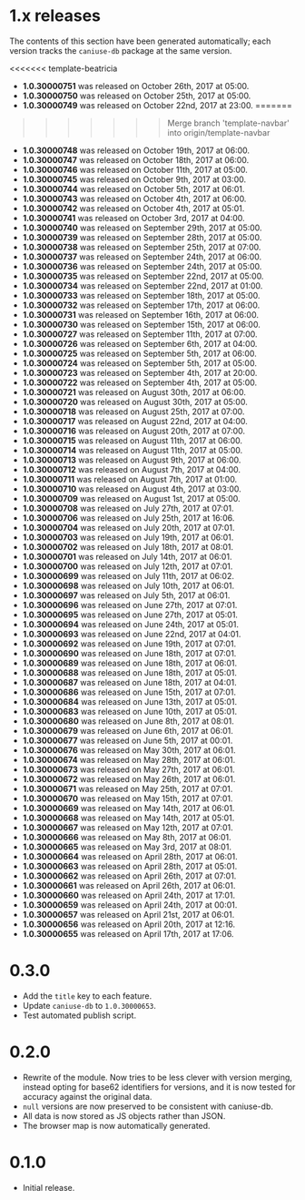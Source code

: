 # 1.x releases

The contents of this section have been generated automatically; each version
tracks the `caniuse-db` package at the same version.

<<<<<<< template-beatricia
-   **1.0.30000751** was released on October 26th, 2017 at 05:00.
-   **1.0.30000750** was released on October 25th, 2017 at 05:00.
-   **1.0.30000749** was released on October 22nd, 2017 at 23:00.
=======
>>>>>>> Merge branch 'template-navbar' into origin/template-navbar
-   **1.0.30000748** was released on October 19th, 2017 at 06:00.
-   **1.0.30000747** was released on October 18th, 2017 at 06:00.
-   **1.0.30000746** was released on October 11th, 2017 at 05:00.
-   **1.0.30000745** was released on October 9th, 2017 at 03:00.
-   **1.0.30000744** was released on October 5th, 2017 at 06:01.
-   **1.0.30000743** was released on October 4th, 2017 at 06:00.
-   **1.0.30000742** was released on October 4th, 2017 at 05:01.
-   **1.0.30000741** was released on October 3rd, 2017 at 04:00.
-   **1.0.30000740** was released on September 29th, 2017 at 05:00.
-   **1.0.30000739** was released on September 28th, 2017 at 05:00.
-   **1.0.30000738** was released on September 25th, 2017 at 07:00.
-   **1.0.30000737** was released on September 24th, 2017 at 06:00.
-   **1.0.30000736** was released on September 24th, 2017 at 05:00.
-   **1.0.30000735** was released on September 22nd, 2017 at 05:00.
-   **1.0.30000734** was released on September 22nd, 2017 at 01:00.
-   **1.0.30000733** was released on September 18th, 2017 at 05:00.
-   **1.0.30000732** was released on September 17th, 2017 at 06:00.
-   **1.0.30000731** was released on September 16th, 2017 at 06:00.
-   **1.0.30000730** was released on September 15th, 2017 at 06:00.
-   **1.0.30000727** was released on September 11th, 2017 at 07:00.
-   **1.0.30000726** was released on September 6th, 2017 at 04:00.
-   **1.0.30000725** was released on September 5th, 2017 at 06:00.
-   **1.0.30000724** was released on September 5th, 2017 at 05:00.
-   **1.0.30000723** was released on September 4th, 2017 at 20:00.
-   **1.0.30000722** was released on September 4th, 2017 at 05:00.
-   **1.0.30000721** was released on August 30th, 2017 at 06:00.
-   **1.0.30000720** was released on August 30th, 2017 at 05:00.
-   **1.0.30000718** was released on August 25th, 2017 at 07:00.
-   **1.0.30000717** was released on August 22nd, 2017 at 04:00.
-   **1.0.30000716** was released on August 20th, 2017 at 07:00.
-   **1.0.30000715** was released on August 11th, 2017 at 06:00.
-   **1.0.30000714** was released on August 11th, 2017 at 05:00.
-   **1.0.30000713** was released on August 9th, 2017 at 06:00.
-   **1.0.30000712** was released on August 7th, 2017 at 04:00.
-   **1.0.30000711** was released on August 7th, 2017 at 01:00.
-   **1.0.30000710** was released on August 4th, 2017 at 03:00.
-   **1.0.30000709** was released on August 1st, 2017 at 05:00.
-   **1.0.30000708** was released on July 27th, 2017 at 07:01.
-   **1.0.30000706** was released on July 25th, 2017 at 16:06.
-   **1.0.30000704** was released on July 20th, 2017 at 07:01.
-   **1.0.30000703** was released on July 19th, 2017 at 06:01.
-   **1.0.30000702** was released on July 18th, 2017 at 08:01.
-   **1.0.30000701** was released on July 14th, 2017 at 06:01.
-   **1.0.30000700** was released on July 12th, 2017 at 07:01.
-   **1.0.30000699** was released on July 11th, 2017 at 06:02.
-   **1.0.30000698** was released on July 10th, 2017 at 06:01.
-   **1.0.30000697** was released on July 5th, 2017 at 06:01.
-   **1.0.30000696** was released on June 27th, 2017 at 07:01.
-   **1.0.30000695** was released on June 27th, 2017 at 05:01.
-   **1.0.30000694** was released on June 24th, 2017 at 05:01.
-   **1.0.30000693** was released on June 22nd, 2017 at 04:01.
-   **1.0.30000692** was released on June 19th, 2017 at 07:01.
-   **1.0.30000690** was released on June 18th, 2017 at 07:01.
-   **1.0.30000689** was released on June 18th, 2017 at 06:01.
-   **1.0.30000688** was released on June 18th, 2017 at 05:01.
-   **1.0.30000687** was released on June 18th, 2017 at 04:01.
-   **1.0.30000686** was released on June 15th, 2017 at 07:01.
-   **1.0.30000684** was released on June 13th, 2017 at 05:01.
-   **1.0.30000683** was released on June 10th, 2017 at 05:01.
-   **1.0.30000680** was released on June 8th, 2017 at 08:01.
-   **1.0.30000679** was released on June 6th, 2017 at 06:01.
-   **1.0.30000677** was released on June 5th, 2017 at 00:01.
-   **1.0.30000676** was released on May 30th, 2017 at 06:01.
-   **1.0.30000674** was released on May 28th, 2017 at 06:01.
-   **1.0.30000673** was released on May 27th, 2017 at 06:01.
-   **1.0.30000672** was released on May 26th, 2017 at 06:01.
-   **1.0.30000671** was released on May 25th, 2017 at 07:01.
-   **1.0.30000670** was released on May 15th, 2017 at 07:01.
-   **1.0.30000669** was released on May 14th, 2017 at 06:01.
-   **1.0.30000668** was released on May 14th, 2017 at 05:01.
-   **1.0.30000667** was released on May 12th, 2017 at 07:01.
-   **1.0.30000666** was released on May 8th, 2017 at 06:01.
-   **1.0.30000665** was released on May 3rd, 2017 at 08:01.
-   **1.0.30000664** was released on April 28th, 2017 at 06:01.
-   **1.0.30000663** was released on April 28th, 2017 at 05:01.
-   **1.0.30000662** was released on April 26th, 2017 at 07:01.
-   **1.0.30000661** was released on April 26th, 2017 at 06:01.
-   **1.0.30000660** was released on April 24th, 2017 at 17:01.
-   **1.0.30000659** was released on April 24th, 2017 at 00:01.
-   **1.0.30000657** was released on April 21st, 2017 at 06:01.
-   **1.0.30000656** was released on April 20th, 2017 at 12:16.
-   **1.0.30000655** was released on April 17th, 2017 at 17:06.

# 0.3.0

-   Add the `title` key to each feature.
-   Update `caniuse-db` to `1.0.30000653`.
-   Test automated publish script.

# 0.2.0

-   Rewrite of the module. Now tries to be less clever with version merging,
    instead opting for base62 identifiers for versions, and it is now tested
    for accuracy against the original data.
-   `null` versions are now preserved to be consistent with caniuse-db.
-   All data is now stored as JS objects rather than JSON.
-   The browser map is now automatically generated.

# 0.1.0

-   Initial release.

